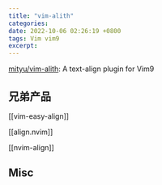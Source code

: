 ```yaml
---
title: "vim-alith"
categories: 
date: 2022-10-06 02:26:19 +0800
tags: Vim vim9
excerpt: 
---
```







[mityu/vim-alith](https://github.com/mityu/vim-alith): A text-align plugin for Vim9







## 兄弟产品

[[vim-easy-align]]

[[align.nvim]]

[[nvim-align]]

## Misc






